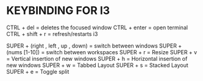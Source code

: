 # KEYBINDING FOR I3

CTRL + del          =  deletes the focused window
CTRL + enter        =  open terminal
CTRL + shift + r    =  refresh/restarts i3

SUPER + (right , left , up , down) = switch between windows
SUPER + (nums [1-10])              = switch between workspaces
SUPER + r                          = Resize
SUPER + v                          = Vertical insertion of new windows
SUPER + h                          = Horizontal insertion of new windows
SUPER + w                          = Tabbed Layout
SUPER + s                          = Stacked Layout
SUPER + e                          = Toggle split